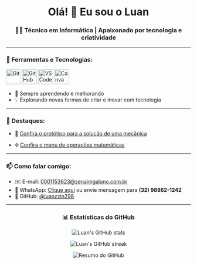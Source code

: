 <h1 align="center">Olá! 👋 Eu sou o Luan</h1>

<h3 align="center">👨‍💻 Técnico em Informática | Apaixonado por tecnologia e criatividade</h3>

---

### 🔧 Ferramentas e Tecnologias:

<p align="left">
  <img src="https://cdn.jsdelivr.net/gh/devicons/devicon/icons/git/git-original.svg" height="40" alt="Git" />
  <img src="https://cdn.jsdelivr.net/gh/devicons/devicon/icons/github/github-original.svg" height="40" alt="GitHub" />
  <img src="https://cdn.jsdelivr.net/gh/devicons/devicon/icons/vscode/vscode-original.svg" height="40" alt="VS Code" />
  <img src="https://img.icons8.com/color/48/000000/canva.png" height="40" alt="Canva"/>
</p>

- 🌱 Sempre aprendendo e melhorando  
- 💡 Explorando novas formas de criar e inovar com tecnologia

---

### 📌 Destaques:

- 🔧 [Confira o protótipo para a solução de uma mecânica](https://www.canva.com/design/DAGsrTE6PRk/qNLEF4EDvkYvkYKerKME_w/edit?utm_content=DAGsrTE6PRk&utm_campaign=designshare&utm_medium=link2&utm_source=sharebutton)

- ➗ [Confira o menu de operações matemáticas](https://github.com/luanzzin298/atividademanha.git)

---

### 📫 Como falar comigo:

- ✉️ E-mail: [0001153623@senaimgaluno.com.br](mailto:0001153623@senaimgaluno.com.br)  
- 📱 WhatsApp: [Clique aqui](https://wa.me/5532988621242) ou envie mensagem para **(32) 98862-1242**  
- 🐙 GitHub: [@luanzzin298](https://github.com/luanzzin298)

---

<h3 align="center">📊 Estatísticas do GitHub</h3>

<p align="center">
  <img src="https://github-readme-stats.vercel.app/api?username=luanzzin298&show_icons=true&theme=radical" alt="Luan's GitHub stats" />
</p>

<p align="center">
  <img src="https://github-readme-streak-stats.herokuapp.com/?user=luanzzin298&theme=radical" alt="Luan's GitHub streak" />
</p>

<p align="center">
  <img src="https://github-profile-summary-cards.vercel.app/api/cards/profile-details?username=luanzzin298&theme=radical" alt="Resumo do GitHub" />
</p> 
